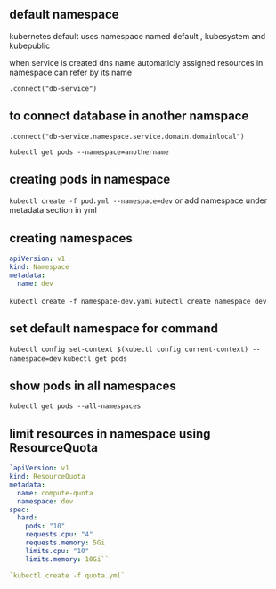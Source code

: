 ## default namespace

kubernetes default uses namespace named default , kubesystem and kubepublic


when service is created dns name automaticly assigned
resources in namespace can refer by its name

`.connect("db-service")`


## to connect database in another namspace
`.connect("db-service.namespace.service.domain.domainlocal")`

`kubectl get pods --namespace=anothername`

## creating pods in namespace

`kubectl create -f pod.yml --namespace=dev`
or add namespace under metadata section in yml


## creating namespaces


```yml
apiVersion: v1
kind: Namespace
metadata:
  name: dev
```

`kubectl create -f namespace-dev.yaml`
`kubectl create namespace dev`


## set default namespace for command
`kubectl config set-context $(kubectl config current-context) --namespace=dev`
`kubectl get pods`

## show pods in all namespaces
`kubectl get pods --all-namespaces`


## limit resources in namespace using ResourceQuota

```yml
`apiVersion: v1
kind: ResourceQuota
metadata:
  name: compute-quota
  namespace: dev
spec:
  hard:
    pods: "10"
    requests.cpu: "4"
    requests.memory: 5Gi
    limits.cpu: "10"
    limits.memory: 10Gi``

`kubectl create -f quota.yml`
